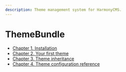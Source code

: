 ```yaml
---
description: Theme management system for HarmonyCMS.
---
```


# ThemeBundle

* [Chapter 1. Installation](installation.md)
* [Chapter 2. Your first theme](your-first-theme/)
* [Chapter 3. Theme inheritance](theme-inheritance.md)
* [Chapter 4. Theme configuration reference](theme-configuration-reference.md)

